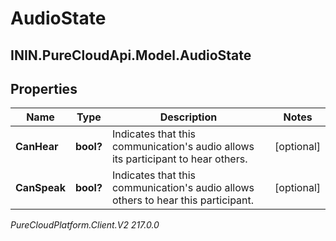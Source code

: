 # AudioState

## ININ.PureCloudApi.Model.AudioState

## Properties

|Name | Type | Description | Notes|
|------------ | ------------- | ------------- | -------------|
| **CanHear** | **bool?** | Indicates that this communication&#39;s audio allows its participant to hear others. | [optional] |
| **CanSpeak** | **bool?** | Indicates that this communication&#39;s audio allows others to hear this participant. | [optional] |



_PureCloudPlatform.Client.V2 217.0.0_
